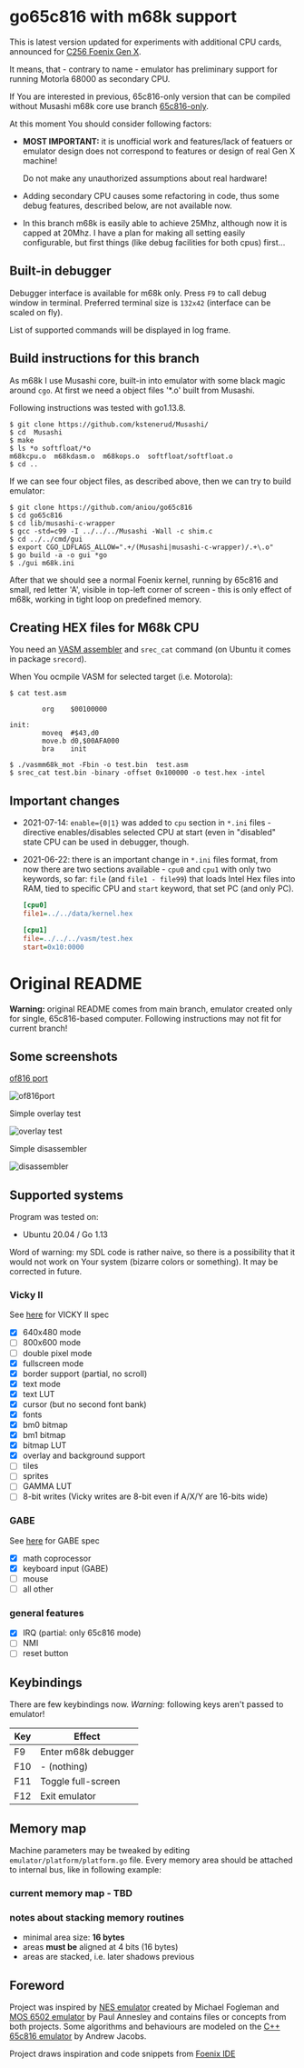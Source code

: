 # go65c816 with m68k support

This is latest version updated for experiments with additional 
CPU cards, announced for [C256 Foenix Gen X](https://c256foenix.com/). 

It means, that - contrary to name - emulator has preliminary support
for running Motorla 68000 as secondary CPU.

If You are interested in previous, 65c816-only version that can be
compiled without Musashi m68k core use branch [65c816-only](https://github.com/aniou/go65c816/tree/65c816-only).

At this moment You should consider following factors:

* **MOST IMPORTANT:** it is unofficial work and features/lack 
  of featuers or emulator design does not correspond to features 
  or design of real Gen X machine! 

  Do not make any unauthorized assumptions about real hardware!

* Adding secondary CPU causes some refactoring in code, thus
  some debug features, described below, are not available now.

* In this branch m68k is easily able to achieve 25Mhz, although now
  it is capped at 20Mhz. I have a plan for making all setting easily
  configurable, but first things (like debug facilities for both cpus)
  first...
  

## Built-in debugger

Debugger interface is available for m68k only. Press ``F9`` to call
debug window in terminal. Preferred terminal size is ``132x42`` 
(interface can be scaled on fly).

List of supported commands will be displayed in log frame.

## Build instructions for this branch

As m68k I use Musashi core, built-in into emulator with some black
magic around ``cgo``. At first we need a object files '*.o' built
from Musashi.

Following instructions was tested with go1.13.8.

```
$ git clone https://github.com/kstenerud/Musashi/
$ cd  Musashi
$ make
$ ls *o softfloat/*o
m68kcpu.o  m68kdasm.o  m68kops.o  softfloat/softfloat.o
$ cd ..
```

If we can see four object files, as described above, then we can
try to build emulator:

```
$ git clone https://github.com/aniou/go65c816
$ cd go65c816
$ cd lib/musashi-c-wrapper
$ gcc -std=c99 -I ../../../Musashi -Wall -c shim.c
$ cd ../../cmd/gui
$ export CGO_LDFLAGS_ALLOW=".+/(Musashi|musashi-c-wrapper)/.+\.o"
$ go build -a -o gui *go
$ ./gui m68k.ini
```

After that we should see a normal Foenix kernel, running by 65c816
and small, red letter 'A', visible in top-left corner of screen -
this is only effect of m68k, working in tight loop on predefined
memory.

## Creating HEX files for M68k CPU

You need an [VASM assembler](http://sun.hasenbraten.de/vasm/) and
``srec_cat`` command (on Ubuntu it comes in package ``srecord``).

When You ocmpile VASM for selected target (i.e. Motorola):

```
$ cat test.asm

        org    $00100000

init:
        moveq  #$43,d0
        move.b d0,$00AFA000
        bra    init

$ ./vasmm68k_mot -Fbin -o test.bin  test.asm
$ srec_cat test.bin -binary -offset 0x100000 -o test.hex -intel
```

## Important changes

* 2021-07-14: ``enable={0|1}`` was added to ``cpu`` section in ``*.ini``
  files - directive enables/disables selected CPU at start (even in 
  "disabled" state CPU can be used in debugger, though.

* 2021-06-22: there is an important change in ``*.ini`` files format,
  from now there are two sections available - ``cpu0`` and ``cpu1``
  with only two keywords, so far: ``file`` (and ``file1 - file99``)
  that loads Intel Hex files into RAM, tied to specific CPU  and 
  ``start`` keyword, that set PC (and only PC).

  ```ini
  [cpu0]
  file1=../../data/kernel.hex

  [cpu1]
  file=../../../vasm/test.hex
  start=0x10:0000
  ```

# Original README

**Warning:** original README comes from main branch, emulator created
only for single, 65c816-based computer. Following instructions may not
fit for current branch!

## Some screenshots

[of816 port](https://github.com/aniou/of816/tree/C256/platforms/C256)

![of816port](images/of816.png)

Simple overlay test

![overlay test](images/graph5bm0.png)

Simple disassembler

![disassembler](images/disasm.png)

## Supported systems

Program was tested on:

* Ubuntu 20.04 / Go 1.13
 
Word of warning: my SDL code is rather naive, so there is a possibility that
it would not work on Your system (bizarre colors or something). It may be
corrected in future.

### Vicky II

See [here](https://wiki.c256foenix.com/index.php?title=VICKY_II) for VICKY II spec

- [x] 640x480 mode
- [ ] 800x600 mode
- [ ] double pixel mode
- [x] fullscreen mode
- [x] border support (partial, no scroll)
- [x] text mode 
- [x] text LUT
- [x] cursor (but no second font bank)
- [x] fonts
- [x] bm0 bitmap
- [x] bm1 bitmap
- [x] bitmap LUT
- [x] overlay and background support
- [ ] tiles
- [ ] sprites
- [ ] GAMMA LUT
- [ ] 8-bit writes (Vicky writes are 8-bit even if A/X/Y are 16-bits wide)

### GABE

See [here](https://wiki.c256foenix.com/index.php?title=GABE) for GABE spec

- [x] math coprocessor
- [x] keyboard input (GABE)
- [ ] mouse
- [ ] all other

### general features

- [x] IRQ (partial: only 65c816 mode)
- [ ] NMI
- [ ] reset button

## Keybindings

There are few keybindings now. 
*Warning:* following keys aren't passed to emulator!

|Key     |Effect
---------|---------------------------
F9       |Enter m68k debugger
F10      |- (nothing)
F11      |Toggle full-screen
F12      |Exit emulator

## Memory map

Machine parameters may be tweaked by editing `emulator/platform/platform.go` file. Every memory area should be attached to internal bus, like in following example:

### current memory map - TBD

### notes about stacking memory routines

 * minimal area size: **16 bytes**
 * areas **must be** aligned at 4 bits (16 bytes)
 * areas are stacked, i.e. later shadows previous 

## Foreword

Project was inspired by [NES emulator](https://github.com/fogleman/nes) created by Michael Fogleman and [MOS 6502 emulator](https://github.com/pda/go6502) by Paul Annesley and contains files or concepts from both projects. Some algorithms and behaviours are modeled on the [C++ 65c816 emulator](https://github.com/andrew-jacobs/emu816) by Andrew Jacobs.

Project draws inspiration and code snippets from [Foenix IDE](https://github.com/Trinity-11/FoenixIDE)

